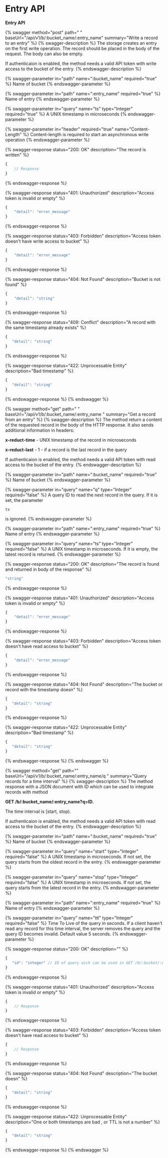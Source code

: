 # Entry API

**Entry API**

{% swagger method="post" path=" " baseUrl="/api/v1/b/:bucket_name/:entry_name" summary="Write a record to an entry" %}
{% swagger-description %}
The storage creates an entry on the first write operation. The record should be placed in the body of the request. The body can also be empty.

If authenticaion is enabled, the method needs a valid API token with write access to the bucket of the entry.
{% endswagger-description %}

{% swagger-parameter in="path" name=":bucket_name" required="true" %}
Name of bucket
{% endswagger-parameter %}

{% swagger-parameter in="path" name=":entry_name" required="true" %}
Name of entry
{% endswagger-parameter %}

{% swagger-parameter in="query" name="ts" type="Integer" required="true" %}
A UNIX timestamp in microseconds
{% endswagger-parameter %}

{% swagger-parameter in="header" required="true" name="Content-Length" %}
Content-length is required to start an asynchronous write operation
{% endswagger-parameter %}

{% swagger-response status="200: OK" description="The record is written" %}
```javascript
{
    // Response
}
```
{% endswagger-response %}

{% swagger-response status="401: Unauthorized" description="Access token is invalid or empty" %}
```javascript
{
    "detail": "error_message"
}
```
{% endswagger-response %}

{% swagger-response status="403: Forbidden" description="Access token doesn't have write access to bucket" %}
```javascript
{
    "detail": "error_message"
}
```
{% endswagger-response %}

{% swagger-response status="404: Not Found" description="Bucket is not found" %}
```javascript
{
    "detail": "string"
}
```
{% endswagger-response %}

{% swagger-response status="409: Conflict" description="A record with the same timestamp already exists" %}
```javascript
{
   "detail": "string"
}
```
{% endswagger-response %}

{% swagger-response status="422: Unprocessable Entity" description="Bad timestamp" %}
```javascript
{
   "detail": "string"
}
```
{% endswagger-response %}
{% endswagger %}



{% swagger method="get" path=" " baseUrl="/api/v1/b/:bucket_name/:entry_name " summary="Get a record from an entry" %}
{% swagger-description %}
The method return a content of the requested record in the body of the HTTP response. It also sends additional information in headers:

**x-reduct-time** - UNIX timestamp of the record in microseconds

**x-reduct-last** - 1 - if a record is the last record in the query

If authenticaion is enabled, the method needs a valid API token with read access to the bucket of the entry.
{% endswagger-description %}

{% swagger-parameter in="path" name=":bucket_name" required="true" %}
Name of bucket
{% endswagger-parameter %}

{% swagger-parameter in="query" name="q" type="Integer" required="false" %}
A query ID to read the next record in the query. If it is set, the parameter

`ts`

is ignored.
{% endswagger-parameter %}

{% swagger-parameter in="path" name=":entry_name" required="true" %}
Name of entry
{% endswagger-parameter %}

{% swagger-parameter in="query" name="ts" type="Integer" required="false" %}
A UNIX timestamp in microseconds. If it is empty, the latest record is returned.
{% endswagger-parameter %}

{% swagger-response status="200: OK" description="The record is found and returned in body of the response" %}
```javascript
"string"
```
{% endswagger-response %}

{% swagger-response status="401: Unauthorized" description="Access token is invalid or empty" %}
```javascript
{
    "detail": "error_message"
}
```
{% endswagger-response %}

{% swagger-response status="403: Forbidden" description="Access token doesn't have read access to bucket" %}
```javascript
{
    "detail": "error_message"
}
```
{% endswagger-response %}

{% swagger-response status="404: Not Found" description="The bucket or record with the timestamp doesn" %}
```javascript
{
   "detail": "string"
}
```
{% endswagger-response %}

{% swagger-response status="422: Unprocessable Entity" description="Bad timestamp" %}
```javascript
{
   "detail": "string"
}
```
{% endswagger-response %}
{% endswagger %}



{% swagger method="get" path="" baseUrl="/api/v1/b/:bucket_name/:entry_name/q " summary="Query records for a time interval" %}
{% swagger-description %}
The method response with a JSON document with ID which can be used to integrate records with method

**GET /b/:bucket\_name/:entry\_name?q=ID.**

The time interval is \[start, stop).

If authenticaion is enabled, the method needs a valid API token with read access to the bucket of the entry.
{% endswagger-description %}

{% swagger-parameter in="path" name=":bucket_name" required="true" %}
Name of bucket
{% endswagger-parameter %}

{% swagger-parameter in="query" name="start" type="Integer" required="false" %}
A UNIX timestamp in microseconds. If not set, the query starts from the oldest record in the entry.
{% endswagger-parameter %}

{% swagger-parameter in="query" name="stop" type="Integer" required="false" %}
A UNIX timestamp in microseconds. If not set, the query starts from the latest record in the entry.
{% endswagger-parameter %}

{% swagger-parameter in="path" name=":entry_name" required="true" %}
Name of entry
{% endswagger-parameter %}

{% swagger-parameter in="query" name="ttl" type="Integer" required="false" %}
Time To Live of the query in seconds. If a client haven't read any record for this time interval, the server removes the query and the query ID becomes invalid. Default value 5 seconds.
{% endswagger-parameter %}

{% swagger-response status="200: OK" description="" %}
```javascript
{
   "id": "integer" // ID of query wich can be used in GET /b/:bucket/:entry request
}
```
{% endswagger-response %}

{% swagger-response status="401: Unauthorized" description="Access token is invalid or empty" %}
```javascript
{
    // Response
}
```
{% endswagger-response %}

{% swagger-response status="403: Forbidden" description="Access token doesn't have read access to bucket" %}
```javascript
{
    // Response
}
```
{% endswagger-response %}

{% swagger-response status="404: Not Found" description="The bucket doesn" %}
```javascript
{
   "detail": "string"
}
```
{% endswagger-response %}

{% swagger-response status="422: Unprocessable Entity" description="One or both timestamps are bad , or TTL is not a number" %}
```javascript
{
   "detail": "string"
}
```
{% endswagger-response %}
{% endswagger %}

